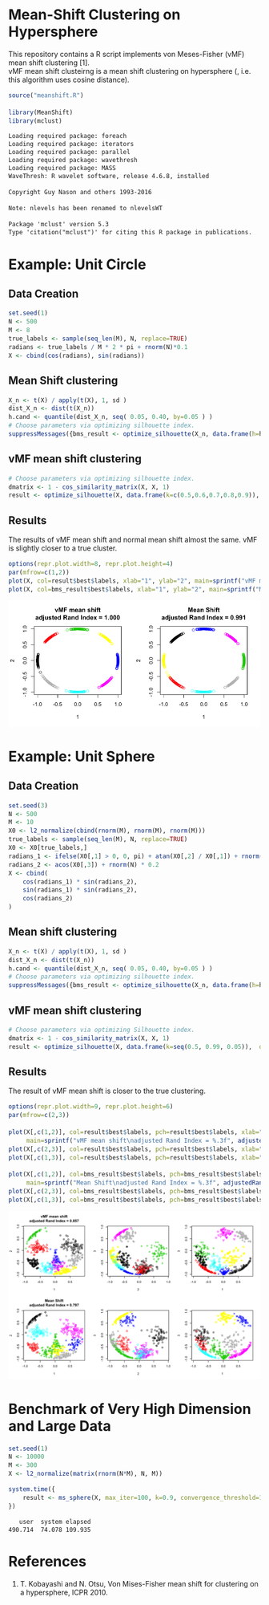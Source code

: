 
# Mean-Shift Clustering on Hypersphere

This repository contains a R script implements von Meses-Fisher (vMF) mean shift clustering [1]. <br> 
vMF mean shift clusteirng is a mean shift clustering on hypersphere (, i.e. this algorithm uses cosine distance).


```R
source("meanshift.R")

library(MeanShift)
library(mclust)
```

    Loading required package: foreach
    Loading required package: iterators
    Loading required package: parallel
    Loading required package: wavethresh
    Loading required package: MASS
    WaveThresh: R wavelet software, release 4.6.8, installed
    
    Copyright Guy Nason and others 1993-2016
    
    Note: nlevels has been renamed to nlevelsWT
    
    Package 'mclust' version 5.3
    Type 'citation("mclust")' for citing this R package in publications.


# Example: Unit Circle

## Data Creation


```R
set.seed(1)
N <- 500
M <- 8
true_labels <- sample(seq_len(M), N, replace=TRUE)
radians <- true_labels / M * 2 * pi + rnorm(N)*0.1
X <- cbind(cos(radians), sin(radians))
```

## Mean Shift clustering


```R
X_n <- t(X) / apply(t(X), 1, sd )
dist_X_n <- dist(t(X_n))
h.cand <- quantile(dist_X_n, seq( 0.05, 0.40, by=0.05 ) )
# Choose parameters via optimizing silhouette index.
suppressMessages({bms_result <- optimize_silhouette(X_n, data.frame(h=h.cand), dist=dist_X_n, cluster_func=function(X, h){ bmsClustering(X, h=h)})})
```

## vMF mean shift clustering


```R
# Choose parameters via optimizing silhouette index.
dmatrix <- 1 - cos_similarity_matrix(X, X, 1)
result <- optimize_silhouette(X, data.frame(k=c(0.5,0.6,0.7,0.8,0.9)),  cluster_func=ms_sphere, dmatrix=dmatrix, max_iter=100, convergence_threshold=1e-5, merge_threshold=0.99)
```

## Results

The results of vMF mean shift and normal mean shift almost the same. vMF is slightly closer to a true cluster.


```R
options(repr.plot.width=8, repr.plot.height=4)
par(mfrow=c(1,2))
plot(X, col=result$best$labels, xlab="1", ylab="2", main=sprintf("vMF mean shift\nadjusted Rand Index = %.3f", adjustedRandIndex(true_labels, result$best$labels)))
plot(X, col=bms_result$best$labels, xlab="1", ylab="2", main=sprintf("Mean Shift\nadjusted Rand Index = %.3f", adjustedRandIndex(true_labels, bms_result$best$labels)))
```


![png](output_10_0.png)


# Example: Unit Sphere

## Data Creation


```R
set.seed(3)
N <- 500
M <- 10
X0 <- l2_normalize(cbind(rnorm(M), rnorm(M), rnorm(M)))
true_labels <- sample(seq_len(M), N, replace=TRUE)
X0 <- X0[true_labels,]
radians_1 <- ifelse(X0[,1] > 0, 0, pi) + atan(X0[,2] / X0[,1]) + rnorm(N) * 0.2
radians_2 <- acos(X0[,3]) + rnorm(N) * 0.2
X <- cbind(
    cos(radians_1) * sin(radians_2),
    sin(radians_1) * sin(radians_2),
    cos(radians_2)
)
```

## Mean shift clustering


```R
X_n <- t(X) / apply(t(X), 1, sd )
dist_X_n <- dist(t(X_n))
h.cand <- quantile(dist_X_n, seq( 0.05, 0.40, by=0.05 ) )
# Choose parameters via optimizing silhouette index.
suppressMessages({bms_result <- optimize_silhouette(X_n, data.frame(h=h.cand), dist=dist_X_n, cluster_func=function(X, h){ bmsClustering(X, h=h)})})
```

## vMF mean shift clustering


```R
# Choose parameters via optimizing Silhouette index.
dmatrix <- 1 - cos_similarity_matrix(X, X, 1)
result <- optimize_silhouette(X, data.frame(k=seq(0.5, 0.99, 0.05)),  dmatrix=dmatrix, cluster_func=ms_sphere, max_iter=100, convergence_threshold=1e-5, merge_threshold=0.99)
```

## Results

The result of vMF mean shift is closer to the true clustering.


```R
options(repr.plot.width=9, repr.plot.height=6)
par(mfrow=c(2,3))

plot(X[,c(1,2)], col=result$best$labels, pch=result$best$labels, xlab="1", ylab="2", 
     main=sprintf("vMF mean shift\nadjusted Rand Index = %.3f", adjustedRandIndex(true_labels, result$best$labels)))
plot(X[,c(2,3)], col=result$best$labels, pch=result$best$labels, xlab="2", ylab="3")
plot(X[,c(1,3)], col=result$best$labels, pch=result$best$labels, xlab="1", ylab="3")

plot(X[,c(1,2)], col=bms_result$best$labels, pch=bms_result$best$labels, xlab="1", ylab="2", 
     main=sprintf("Mean Shift\nadjusted Rand Index = %.3f", adjustedRandIndex(true_labels, bms_result$best$labels)))
plot(X[,c(2,3)], col=bms_result$best$labels, pch=bms_result$best$labels, xlab="2", ylab="3")
plot(X[,c(1,3)], col=bms_result$best$labels, pch=bms_result$best$labels, xlab="1", ylab="3")
```


![png](output_19_0.png)


# Benchmark of Very High Dimension and Large Data


```R
set.seed(1)
N <- 10000
M <- 300
X <- l2_normalize(matrix(rnorm(N*M), N, M))
```


```R
system.time({
    result <- ms_sphere(X, max_iter=100, k=0.9, convergence_threshold=1e-5, merge_threshold=0.99, n_parallel = 8)
})
```


       user  system elapsed 
    490.714  74.078 109.935 


# References

1. T. Kobayashi and N. Otsu, Von Mises-Fisher mean shift for clustering on a hypersphere, ICPR 2010.
